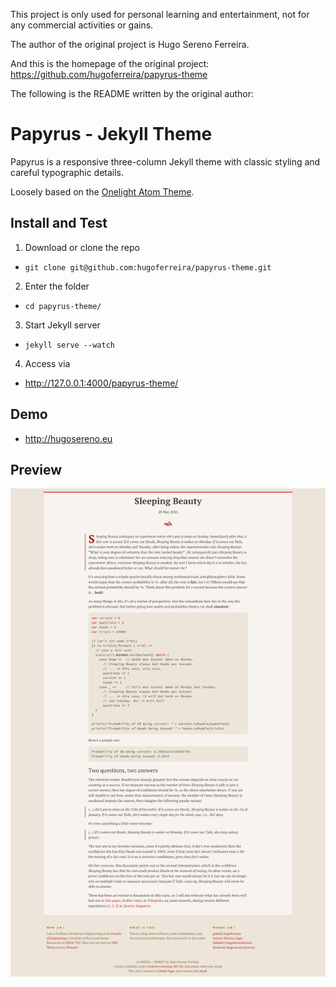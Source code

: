 This project is only used for personal learning and entertainment, not for any commercial activities or gains.

The author of the original project is Hugo Sereno Ferreira.

And this is the homepage of the original project:
https://github.com/hugoferreira/papyrus-theme

The following is the README written by the original author:

# Papyrus - Jekyll Theme

Papyrus is a responsive three-column Jekyll theme with classic styling and careful typographic details.

Loosely based on the [Onelight Atom Theme](https://github.com/atom/one-light-ui).

## Install and Test

1. Download or clone the repo
  - `git clone git@github.com:hugoferreira/papyrus-theme.git`
2. Enter the folder
  - `cd papyrus-theme/`
3. Start Jekyll server
  - `jekyll serve --watch`
4. Access via
  - http://127.0.0.1:4000/papyrus-theme/

## Demo

- http://hugosereno.eu

## Preview

![Theme preview](/assets/screenshot.png)
